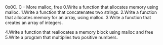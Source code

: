 0x0C. C - More malloc, free
0.Write a function that allocates memory using malloc.
1.Write a function that concatenates two strings.
2.Write a function that allocates memory for an array, using malloc.
3.Write a function that creates an array of integers.

4.Write a function that reallocates a memory block using malloc and free
5.Write a program that multiplies two positive numbers.
